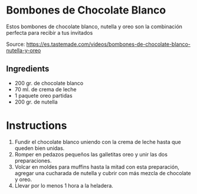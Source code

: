 # Bombones de Chocolate Blanco

Estos bombones de chocolate blanco, nutella y oreo son la combinación perfecta para recibir a tus invitados

Source: https://es.tastemade.com/videos/bombones-de-chocolate-blanco-nutella-y-oreo

## Ingredients

- 200 gr. de chocolate blanco
- 70 ml. de crema de leche
- 1 paquete oreo partidas
- 200 gr. de nutella

# Instructions

1. Fundir el chocolate blanco uniendo con la crema de leche hasta que queden bien unidas.
2. Romper en pedazos pequeños las galletitas oreo y unir las dos preparaciones.
3. Volcar en moldes para muffins hasta la mitad con esta preparación, agregar una cucharada de nutella y cubrir con más mezcla de chocolate y oreo.
4. Llevar por lo menos 1 hora a la heladera.

